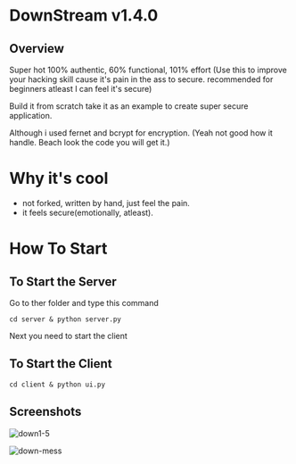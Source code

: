 
# DownStream v1.4.0

## Overview
 Super hot 100% authentic, 60% functional, 101% effort (Use this to improve your hacking skill cause it's pain in the ass to secure. recommended for beginners atleast I can feel it's secure)

Build it from scratch take it as an example to create super secure application.

Although i used fernet and bcrypt for encryption.
(Yeah not good how it handle. Beach look the code you will get it.)

# Why it's cool
 - not forked, written by hand, just feel the pain.
 - it feels secure(emotionally, atleast).



# How To Start

 ## To Start the Server

Go to ther folder and type this command
~~~
cd server & python server.py
~~~

Next you need to start the client

## To Start the Client

~~~
cd client & python ui.py
~~~

## Screenshots

 ![down1-5](https://github.com/0smic/DownStream/assets/146622216/d0644331-f1ce-4a05-b560-eece56ff23fb)


 ![down-mess](https://github.com/0smic/DownStream/assets/146622216/13c48152-c0b6-43b8-a391-d8cc58cea2de)

 


